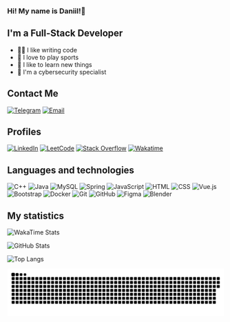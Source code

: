 ### Hi! My name is Daniil!👋

## I'm a Full-Stack Developer
- 👨‍💻 I like writing code
- 💪 I love to play sports
- 🧠 I like to learn new things
- 👀 I'm a cybersecurity specialist

## Contact Me
[![Telegram](https://img.shields.io/badge/Telegram-2CA5E0?style=for-the-badge&logo=telegram&logoColor=white)](https://t.me/JustCookieCookie)
[![Email](https://img.shields.io/badge/Email-D14836?style=for-the-badge&logo=gmail&logoColor=white)](mailto:daniil.ignatjev@gmail.com)

## Profiles
[![LinkedIn](https://img.shields.io/badge/LinkedIn-0077B5?style=for-the-badge&logo=linkedin&logoColor=white)](https://www.linkedin.com/in/daniil-i-64b118314)
[![LeetCode](https://img.shields.io/badge/LeetCode-FFA116?style=for-the-badge&logo=leetcode&logoColor=black)](https://leetcode.com/u/JustCookieCookie/)
[![Stack Overflow](https://img.shields.io/badge/Stack_Overflow-FE7A16?style=for-the-badge&logo=stack-overflow&logoColor=white)](https://stackoverflow.com/users/25945012/justcookiecookie)
[![Wakatime](https://img.shields.io/badge/WakaTime-000000?style=for-the-badge&logo=wakatime&logoColor=white)](https://wakatime.com/@JustCookie)


## Languages and technologies
![C++](https://img.shields.io/badge/C++-00599C?style=for-the-badge&logo=cplusplus&logoColor=white)
![Java](https://img.shields.io/badge/Java-ED8B00?style=for-the-badge&logo=openjdk&logoColor=white)
![MySQL](https://img.shields.io/badge/MySQL-4479A1?style=for-the-badge&logo=mysql&logoColor=white)
![Spring](https://img.shields.io/badge/Spring-6DB33F?style=for-the-badge&logo=spring&logoColor=white)
![JavaScript](https://img.shields.io/badge/JavaScript-F7DF1E?style=for-the-badge&logo=javascript&logoColor=black)
![HTML](https://img.shields.io/badge/HTML5-E34F26?style=for-the-badge&logo=html5&logoColor=white)
![CSS](https://img.shields.io/badge/CSS3-1572B6?style=for-the-badge&logo=css3&logoColor=white)
![Vue.js](https://img.shields.io/badge/Vue.js-35495E?style=for-the-badge&logo=vue.js&logoColor=4FC08D)
![Bootstrap](https://img.shields.io/badge/Bootstrap-563D7C?style=for-the-badge&logo=bootstrap&logoColor=white)
![Docker](https://img.shields.io/badge/Docker-2496ED?style=for-the-badge&logo=docker&logoColor=white)
![Git](https://camo.githubusercontent.com/94d83dc5838e2784bee25fe9e019bc2fda128676f32cef2f06baa0f6f3849b8c/68747470733a2f2f696d672e736869656c64732e696f2f62616467652f6769742d2532334630353033332e7376673f7374796c653d666f722d7468652d6261646765266c6f676f3d676974266c6f676f436f6c6f723d7768697465)
![GitHub](https://camo.githubusercontent.com/7e282220b8ec0dd29cf99be1c0f5e82d74a42bc84ed834ee6afd86b4bad3bfee/68747470733a2f2f696d672e736869656c64732e696f2f62616467652f6769746875622d2532333132313031312e7376673f7374796c653d666f722d7468652d6261646765266c6f676f3d676974687562266c6f676f436f6c6f723d7768697465)
![Figma](https://img.shields.io/badge/Figma-F24E1E?style=for-the-badge&logo=figma&logoColor=white)
![Blender](https://camo.githubusercontent.com/14df9792c1e6a279832c149966213a998cfcbef4c55ceea4e915c90a5988a6ef/68747470733a2f2f696d672e736869656c64732e696f2f62616467652f626c656e6465722d2532334635373932412e7376673f7374796c653d666f722d7468652d6261646765266c6f676f3d626c656e646572266c6f676f436f6c6f723d7768697465)

## My statistics
![WakaTime Stats](https://github-readme-stats.vercel.app/api/wakatime?username=JustCookie&theme=dark)

![GitHub Stats](https://github-readme-stats.vercel.app/api?username=JustCookieCookie&show_icons=true&theme=dark)

![Top Langs](https://github-readme-stats.vercel.app/api/top-langs/?username=JustCookieCookie&layout=compact&theme=dark)

<!-- Snake -->
<div align="center">
  
  ![snake gif](https://github.com/JustCookieCookie/JustCookieCookie/blob/output/github-snake-dark.svg)
</div>
